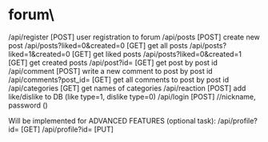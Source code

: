 # forum\

/api/register [POST] user registration to forum
/api/posts [POST] create new post
/api/posts?liked=0&created=0 [GET] get all posts
/api/posts?liked=1&created=0 [GET] get liked posts
/api/posts?liked=0&created=1 [GET] get created posts
/api/post?id= [GET] get post by post id
/api/comment [POST] write a new comment to post by post id
/api/comments?post_id= [GET] get all comments to post by post id
/api/categories [GET] get names of categories
/api/reaction [POST] add like/dislike to DB (like type=1, dislike type=0)
/api/login [POST] //nickname, password ()


Will be implemented for ADVANCED FEATURES (optional task):
/api/profile?id= [GET]
/api/profile?id= [PUT]
